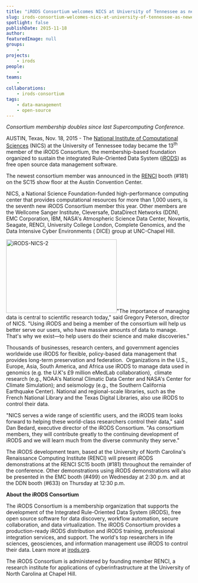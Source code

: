 ```yaml
---
title: "iRODS Consortium welcomes NICS at University of Tennessee as newest member at SC15"
slug: irods-consortium-welcomes-nics-at-university-of-tennessee-as-newest-member-at-sc15
spotlight: false
publishDate: 2015-11-18
author: 
featuredImage: null
groups:
    - 
projects:
    - irods
people:
    - 
teams: 
    - 
collaborations:
    - irods-consortium
tags:
    - data-management
    - open-source
---
```

<p class="p1"><span class="s1"><i>Consortium membership doubles since last Supercomputing Conference.</i></span></p>
<p class="p1"><span class="s1">AUSTIN, Texas, Nov. 18, 2015 - The <a href="https://www.nics.tennessee.edu/" target="_blank"><span class="s2">National Institute of Computational Sciences</span></a> (NICS) at the University of Tennessee today became the 13</span><span class="s3"><sup>th</sup></span><span class="s1"> member of the iRODS Consortium, the membership-based foundation organized to sustain the integrated Rule-Oriented Data System (<a href="x-webdoc://477066E8-AF68-4460-9119-C05A685E0ED2/irods.org"><span class="s2">iRODS</span></a>) as free open source data management software.</span></p>
<p class="p1"><span class="s1">The newest consortium member was announced in the <a href="https://www.renci.org/" target="_blank"><span class="s2">RENCI</span></a> booth (#181) on the SC15 show floor at the Austin Convention Center.</span></p>
<p class="p1"></p>
<p class="p1"><span class="s1">NICS, a National Science Foundation-funded high-performance computing center that provides computational resources for more than 1,000 users, is the seventh new iRODS Consortium member this year. Other members are the Wellcome Sanger Institute, Cleversafe, DataDirect Networks (DDN), EMC Corporation, IBM, NASA's Atmospheric Science Data Center, Novartis, Seagate, RENCI, University College London, Complete Genomics, and the Data Intensive Cyber Environments (
DICE) group at UNC-Chapel Hill.</span></p>
<p class="p1"><span class="s1"><img class="alignright size-medium wp-image-15216" src="https://renci.org/wp-content/uploads/2015/11/iRODS-NICS-2-300x200.jpeg" alt="iRODS-NICS-2" width="300" height="200" />"The importance of managing data is central to scientific research today," said Gregory Peterson, director of NICS. "Using iRODS and being a member of the consortium will help us better serve our users, who have massive amounts of data to manage. That's why we exist—to help users do their science and make discoveries."
</span></p>
<p class="p1"><span class="s1">Thousands of businesses, research centers, and government agencies worldwide use iRODS for flexible, policy-based data management that provides long-term preservation and federation.  Organizations in the U.S., Europe, Asia, South America, and Africa use iRODS to manage data used in genomics (e.g. the U.K's £9 million eMedLab collaboration),  climate research (e.g., NOAA's National Climatic Data Center and NASA's Center for Climate Simulation); and seismology (e.g., the Southern California Earthquake Center). National and regional-scale libraries, such as the French National Library and the Texas Digital Libraries, also use iRODS to control their data.</span></p>
<p class="p1"><span class="s1">"NICS serves a wide range of scientific users, and the iRODS team looks forward to helping these world-class researchers control their data," said Dan Bedard, executive director of the iRODS Consortium. "As consortium members, they will contribute greatly to the continuing development of iRODS and we will learn much from the diverse community they serve."</span></p>
<p class="p1"><span class="s1">The iRODS development team, based at the University of North Carolina's Renaissance Computing Institute (RENCI) will present iRODS demonstrations at the RENCI SC15 booth (#181) throughout the remainder of the conference. Other demonstrations using iRODS demonstrations will also be presented in the EMC booth (#499) on Wednesday at 2:30 p.m. and at the DDN booth (#633) on Thursday at 12:30 p.m.</span></p>
<p class="p1"><span class="s1"><b>About the iRODS Consortium</b></span></p>
<p class="p1"><span class="s1">The iRODS Consortium is a membership organization that supports the development of the Integrated Rule-Oriented Data System (iRODS), free open source software for data discovery, workflow automation, secure collaboration, and data virtualization. The iRODS Consortium provides a production-ready iRODS distribution and iRODS training, professional integration services, and support. The world's top researchers in life sciences, geosciences, and information management use iRODS to control their data. Learn more at <a href="http://irods.org/" target="_blank"><span class="s2">irods.org</span></a>.</span></p>
<p class="p1"><span class="s1">The iRODS Consortium is administered by founding member RENCI, a research institute for applications of cyberinfrastructure at the University of North Carolina at Chapel Hill. </span></p>
